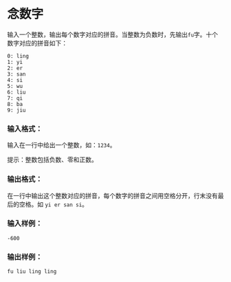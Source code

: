 # 念数字
输入一个整数，输出每个数字对应的拼音。当整数为负数时，先输出`fu`字。十个数字对应的拼音如下：
```
0: ling
1: yi
2: er
3: san
4: si
5: wu
6: liu
7: qi
8: ba
9: jiu
```
### 输入格式：
输入在一行中给出一个整数，如：`1234`。

提示：整数包括负数、零和正数。

### 输出格式：
在一行中输出这个整数对应的拼音，每个数字的拼音之间用空格分开，行末没有最后的空格。如
`yi er san si`。

### 输入样例：
```
-600
```
### 输出样例：
```
fu liu ling ling
```